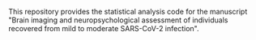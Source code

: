 This repository provides the statistical analysis code for the manuscript "Brain imaging and neuropsychological assessment of individuals 
recovered from mild to moderate SARS-CoV-2 infection". 
